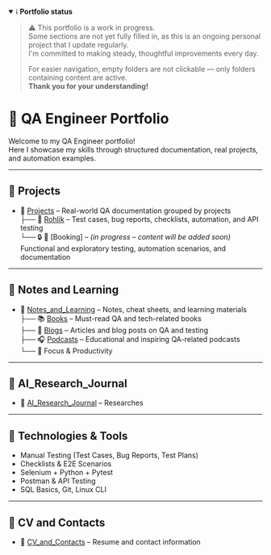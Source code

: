 <details open>
<summary>ℹ️ <strong>Portfolio status</strong></summary>

> ⚠️ This portfolio is a work in progress.  
> Some sections are not yet fully filled in, as this is an ongoing personal project that I update regularly.  
> I'm committed to making steady, thoughtful improvements every day.  
>  
> For easier navigation, empty folders are not clickable — only folders containing content are active.  
> **Thank you for your understanding!**

</details>


# 💼 QA Engineer Portfolio

Welcome to my QA Engineer portfolio!  
Here I showcase my skills through structured documentation, real projects, and automation examples.

---

## 📁 Projects

- 📂 [Projects](./Projects) – Real-world QA documentation grouped by projects  
  ├── 🛒 [Rohlik](./Projects/Rohlik) – Test cases, bug reports, checklists, automation, and API testing  
  └── 🔒 🏨 [Booking] – *(in progress – content will be added soon)* Functional and exploratory testing, automation scenarios, and documentation

---

## 🧠 Notes and Learning

- 📂 [Notes_and_Learning](./Notes_and_Learning) – Notes, cheat sheets, and learning materials  
  ├── 📚 [Books](./Notes_and_Learning/Books) – Must-read QA and tech-related books  
  ├── 📝 [Blogs](./Notes_and_Learning/Blogs) – Articles and blog posts on QA and testing  
  ├── 🎧 [Podcasts](./Notes_and_Learning/Podcasts) – Educational and inspiring QA-related podcasts  
  └── 🧘 Focus & Productivity
  
---

## 🔬 AI_Research_Journal

- 📂 [AI_Research_Journal](./AI_Research_Journal) – Researches
  
---

## 🔧 Technologies & Tools

- Manual Testing (Test Cases, Bug Reports, Test Plans)
- Checklists & E2E Scenarios
- Selenium + Python + Pytest
- Postman & API Testing
- SQL Basics, Git, Linux CLI
  
---

## 🧾 CV and Contacts

- 📄 [CV_and_Contacts](./CV_and_Contacts) – Resume and contact information


